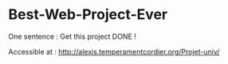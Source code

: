 # Best-Web-Project-Ever
One sentence : Get this project DONE !

Accessible at : http://alexis.temperamentcordier.org/Projet-univ/
